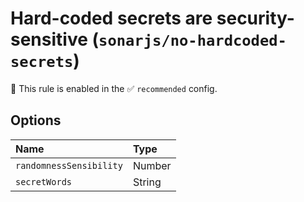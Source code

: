 # Hard-coded secrets are security-sensitive (`sonarjs/no-hardcoded-secrets`)

💼 This rule is enabled in the ✅ `recommended` config.

<!-- end auto-generated rule header -->

## Options

<!-- begin auto-generated rule options list -->

| Name                    | Type   |
| :---------------------- | :----- |
| `randomnessSensibility` | Number |
| `secretWords`           | String |

<!-- end auto-generated rule options list -->
